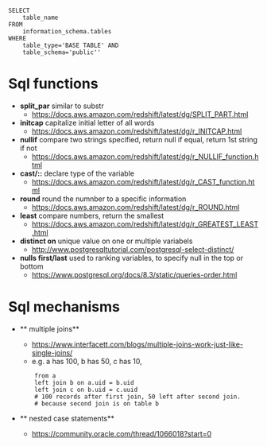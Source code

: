 ```
SELECT
	table_name
FROM
	information_schema.tables
WHERE
	table_type='BASE TABLE' AND
	table_schema='public''
```

# Sql functions
- **split_par** similar to substr
	- https://docs.aws.amazon.com/redshift/latest/dg/SPLIT_PART.html
- **initcap** capitalize initial letter of all words
	- https://docs.aws.amazon.com/redshift/latest/dg/r_INITCAP.html
- **nullif** compare two strings specified, return null if equal, return 1st string if not
	- https://docs.aws.amazon.com/redshift/latest/dg/r_NULLIF_function.html
- **cast/::** declare type of the variable
	- https://docs.aws.amazon.com/redshift/latest/dg/r_CAST_function.html
- **round** round the numnber to a specific information
	- https://docs.aws.amazon.com/redshift/latest/dg/r_ROUND.html
- **least** compare numbers, return the smallest
	- https://docs.aws.amazon.com/redshift/latest/dg/r_GREATEST_LEAST.html
- **distinct on** unique value on one or multiple variabels
	- http://www.postgresqltutorial.com/postgresql-select-distinct/
- **nulls first/last** used to ranking variables, to specify null in the top or bottom
 	- https://www.postgresql.org/docs/8.3/static/queries-order.html



# Sql mechanisms
- ** multiple joins**
	- https://www.interfacett.com/blogs/multiple-joins-work-just-like-single-joins/
	- e.g. a has 100, b has 50, c has 10,
	```
		from a 
		left join b on a.uid = b.uid
		left join c on b.uid = c.uuid
		# 100 records after first join, 50 left after second join.
		# because second join is on table b
	```


- ** nested case statements**
	- https://community.oracle.com/thread/1066018?start=0
